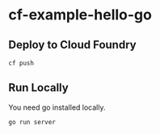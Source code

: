 cf-example-hello-go
===================

Deploy to Cloud Foundry
-----------------------------

```
cf push
```

Run Locally
-----------

You need go installed locally.

```
go run server
```
